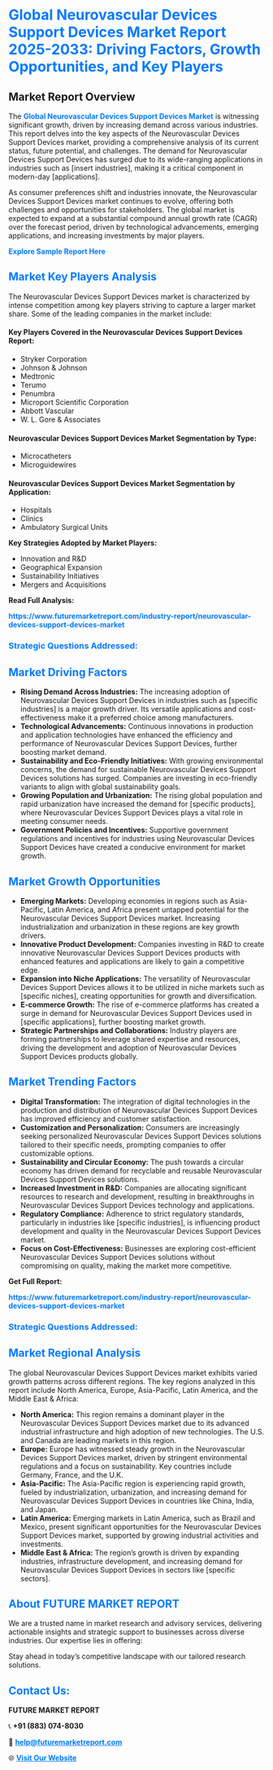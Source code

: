 <h1 style="color: #007BFF;">Global Neurovascular Devices Support Devices Market Report 2025-2033: Driving Factors, Growth Opportunities, and Key Players</h1>

<section id="overview">
<h2>Market Report Overview</h2>
<p>The <a href="https://www.futuremarketreport.com/industry-report/neurovascular-devices-support-devices-market" style="color: #007BFF; text-decoration: none;"><strong>Global Neurovascular Devices Support Devices Market</strong></a> is witnessing significant growth, driven by increasing demand across various industries. This report delves into the key aspects of the Neurovascular Devices Support Devices market, providing a comprehensive analysis of its current status, future potential, and challenges. The demand for Neurovascular Devices Support Devices has surged due to its wide-ranging applications in industries such as [insert industries], making it a critical component in modern-day [applications].</p>
<p>As consumer preferences shift and industries innovate, the Neurovascular Devices Support Devices market continues to evolve, offering both challenges and opportunities for stakeholders. The global market is expected to expand at a substantial compound annual growth rate (CAGR) over the forecast period, driven by technological advancements, emerging applications, and increasing investments by major players.</p>
</section>

<section id="overview">
<p><a href="https://www.futuremarketreport.com/request-sample/reportId=101120" style="color: #007BFF; text-decoration: none;"><strong>Explore Sample Report Here</strong></a></p>
</section>

<section id="key-players">
<h2 style="color: #007BFF;">Market Key Players Analysis</h2>
<p>The Neurovascular Devices Support Devices market is characterized by intense competition among key players striving to capture a larger market share. Some of the leading companies in the market include:</p>
<h4>Key Players Covered in the Neurovascular Devices Support Devices Report:</h4>
<ul><li>Stryker Corporation</li><li>Johnson &amp; Johnson</li><li>Medtronic</li><li>Terumo</li><li>Penumbra</li><li>Microport Scientific Corporation</li><li>Abbott Vascular</li><li>W. L. Gore &amp; Associates</li></ul>
<h4>Neurovascular Devices Support Devices Market Segmentation by Type:</h4>
<ul><li>Microcatheters</li><li>Microguidewires</li></ul>

<h4>Neurovascular Devices Support Devices Market Segmentation by Application:</h4>
<ul><li>Hospitals</li><li>Clinics</li><li>Ambulatory Surgical Units</li></ul>
<p><strong>Key Strategies Adopted by Market Players:</strong></p>
<ul>
<li>Innovation and R&D</li>
<li>Geographical Expansion</li>
<li>Sustainability Initiatives</li>
<li>Mergers and Acquisitions</li>
</ul>
</section>

<section>
<p><strong>Read Full Analysis: </strong></p><a href="https://www.futuremarketreport.com/industry-report/neurovascular-devices-support-devices-market" style="color: #007BFF; text-decoration: none;"><strong>https://www.futuremarketreport.com/industry-report/neurovascular-devices-support-devices-market</strong></a>
<h3 style="color: #007BFF;">Strategic Questions Addressed:</h3>
</section>

<section id="driving-factors">
<h2 style="color: #007BFF;">Market Driving Factors</h2>
<ul>
<li><strong>Rising Demand Across Industries:</strong> The increasing adoption of Neurovascular Devices Support Devices in industries such as [specific industries] is a major growth driver. Its versatile applications and cost-effectiveness make it a preferred choice among manufacturers.</li>
<li><strong>Technological Advancements:</strong> Continuous innovations in production and application technologies have enhanced the efficiency and performance of Neurovascular Devices Support Devices, further boosting market demand.</li>
<li><strong>Sustainability and Eco-Friendly Initiatives:</strong> With growing environmental concerns, the demand for sustainable Neurovascular Devices Support Devices solutions has surged. Companies are investing in eco-friendly variants to align with global sustainability goals.</li>
<li><strong>Growing Population and Urbanization:</strong> The rising global population and rapid urbanization have increased the demand for [specific products], where Neurovascular Devices Support Devices plays a vital role in meeting consumer needs.</li>
<li><strong>Government Policies and Incentives:</strong> Supportive government regulations and incentives for industries using Neurovascular Devices Support Devices have created a conducive environment for market growth.</li>
</ul>
</section>

<section id="growth-opportunities">
<h2 style="color: #007BFF;">Market Growth Opportunities</h2>
<ul>
<li><strong>Emerging Markets:</strong> Developing economies in regions such as Asia-Pacific, Latin America, and Africa present untapped potential for the Neurovascular Devices Support Devices market. Increasing industrialization and urbanization in these regions are key growth drivers.</li>
<li><strong>Innovative Product Development:</strong> Companies investing in R&D to create innovative Neurovascular Devices Support Devices products with enhanced features and applications are likely to gain a competitive edge.</li>
<li><strong>Expansion into Niche Applications:</strong> The versatility of Neurovascular Devices Support Devices allows it to be utilized in niche markets such as [specific niches], creating opportunities for growth and diversification.</li>
<li><strong>E-commerce Growth:</strong> The rise of e-commerce platforms has created a surge in demand for Neurovascular Devices Support Devices used in [specific applications], further boosting market growth.</li>
<li><strong>Strategic Partnerships and Collaborations:</strong> Industry players are forming partnerships to leverage shared expertise and resources, driving the development and adoption of Neurovascular Devices Support Devices products globally.</li>
</ul>
</section>

<section id="trending-factors">
<h2 style="color: #007BFF;">Market Trending Factors</h2>
<ul>
<li><strong>Digital Transformation:</strong> The integration of digital technologies in the production and distribution of Neurovascular Devices Support Devices has improved efficiency and customer satisfaction.</li>
<li><strong>Customization and Personalization:</strong> Consumers are increasingly seeking personalized Neurovascular Devices Support Devices solutions tailored to their specific needs, prompting companies to offer customizable options.</li>
<li><strong>Sustainability and Circular Economy:</strong> The push towards a circular economy has driven demand for recyclable and reusable Neurovascular Devices Support Devices solutions.</li>
<li><strong>Increased Investment in R&D:</strong> Companies are allocating significant resources to research and development, resulting in breakthroughs in Neurovascular Devices Support Devices technology and applications.</li>
<li><strong>Regulatory Compliance:</strong> Adherence to strict regulatory standards, particularly in industries like [specific industries], is influencing product development and quality in the Neurovascular Devices Support Devices market.</li>
<li><strong>Focus on Cost-Effectiveness:</strong> Businesses are exploring cost-efficient Neurovascular Devices Support Devices solutions without compromising on quality, making the market more competitive.</li>
</ul>
</section>

<section>
<p><strong>Get Full Report: </strong></p><a href="https://www.futuremarketreport.com/industry-report/neurovascular-devices-support-devices-market" style="color: #007BFF; text-decoration: none;"><strong>https://www.futuremarketreport.com/industry-report/neurovascular-devices-support-devices-market</strong></a>
<h3 style="color: #007BFF;">Strategic Questions Addressed:</h3>
</section>


<section id="regional-analysis">
<h2 style="color: #007BFF;">Market Regional Analysis</h2>
<p>The global Neurovascular Devices Support Devices market exhibits varied growth patterns across different regions. The key regions analyzed in this report include North America, Europe, Asia-Pacific, Latin America, and the Middle East & Africa:</p>
<ul>
<li><strong>North America:</strong> This region remains a dominant player in the Neurovascular Devices Support Devices market due to its advanced industrial infrastructure and high adoption of new technologies. The U.S. and Canada are leading markets in this region.</li>
<li><strong>Europe:</strong> Europe has witnessed steady growth in the Neurovascular Devices Support Devices market, driven by stringent environmental regulations and a focus on sustainability. Key countries include Germany, France, and the U.K.</li>
<li><strong>Asia-Pacific:</strong> The Asia-Pacific region is experiencing rapid growth, fueled by industrialization, urbanization, and increasing demand for Neurovascular Devices Support Devices in countries like China, India, and Japan.</li>
<li><strong>Latin America:</strong> Emerging markets in Latin America, such as Brazil and Mexico, present significant opportunities for the Neurovascular Devices Support Devices market, supported by growing industrial activities and investments.</li>
<li><strong>Middle East & Africa:</strong> The region’s growth is driven by expanding industries, infrastructure development, and increasing demand for Neurovascular Devices Support Devices in sectors like [specific sectors].</li>
</ul>
</section>

<footer>
<h2 style="color: #007BFF;">About FUTURE MARKET REPORT</h2>
<p>We are a trusted name in market research and advisory services, delivering actionable insights and strategic support to businesses across diverse industries. Our expertise lies in offering:</p>

<p>Stay ahead in today’s competitive landscape with our tailored research solutions.</p>

<h2 style="color: #007BFF;">Contact Us:</h2>
<p><strong>FUTURE MARKET REPORT</strong></p>
<p>📞 <strong>+91 (883) 074-8030</strong></p>
<p>📧 <strong><a href="mailto:help@futuremarketreport.com" style="color: #007BFF;">help@futuremarketreport.com</a></strong></p>
<p>🌐 <strong><a href="https://www.futuremarketreport.com/" style="color: #007BFF;">Visit Our Website</a></strong></p>
</footer>